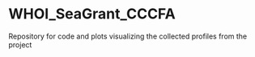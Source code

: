 # WHOI_SeaGrant_CCCFA
Repository for code and plots visualizing the collected profiles from the project
